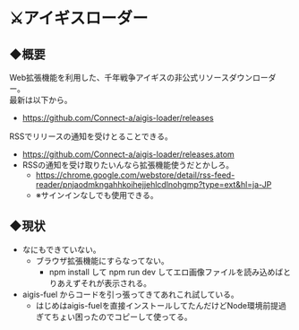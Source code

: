 # ⚔アイギスローダー

## ◆概要
Web拡張機能を利用した、千年戦争アイギスの非公式リソースダウンローダー。  
最新は以下から。
- https://github.com/Connect-a/aigis-loader/releases  

RSSでリリースの通知を受けとることできる。
- https://github.com/Connect-a/aigis-loader/releases.atom
- RSSの通知を受け取りたいんなら拡張機能使うだとかしろ。
  - https://chrome.google.com/webstore/detail/rss-feed-reader/pnjaodmkngahhkoihejjehlcdlnohgmp?type=ext&hl=ja-JP
  - ※サインインなしでも使用できる。

## ◆現状
- なにもできていない。
  - ブラウザ拡張機能にすらなってない。
    - npm install して npm run dev してエロ画像ファイルを読み込めばとりあえずそれが表示される。
- aigis-fuel からコードを引っ張ってきてあれこれ試している。
  - はじめはaigis-fuelを直接インストールしてたんだけどNode環境前提過ぎてちょい困ったのでコピーして使ってる。
